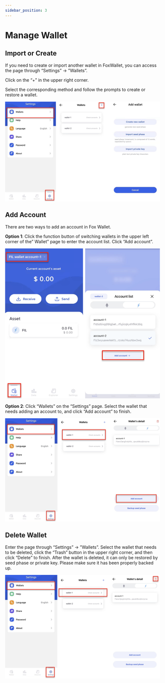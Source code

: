 ```yaml
---
sidebar_position: 3
---
```


# Manage Wallet

## Import or Create
If you need to create or import another wallet in FoxWallet, you can access the page through “Settings” -> ”Wallets”. 

Click on the “+” in the upper right corner. 

Select the corresponding method and follow the prompts to create or restore a wallet.

![](./img/add-wallet.png)

## Add Account
There are two ways to add an account in Fox Wallet.

**Option 1**: Click the function button of switching wallets in the upper left corner of the” Wallet” page to enter the account list. Click “Add account”.

![](./img/add-account-1.png)

**Option 2**: Click “Wallets” on the “Settings” page. Select the wallet that needs adding an account to, and click “Add account” to finish.

![](./img/add-account-2.png)

## Delete Wallet
Enter the page through “Settings” -> ”Wallets”. 
Select the wallet that needs to be deleted, click the “Trash” button in the upper right corner, and then click “Delete” to finish. 
After the wallet is deleted, it can only be restored by seed phase or private key. 
Please make sure it has been properly backed up.

![](./img/delete-wallet.png)



